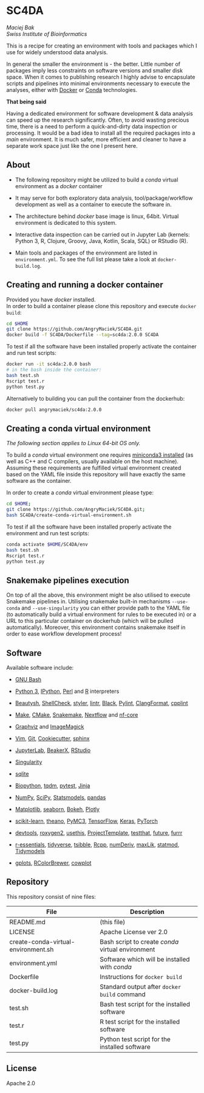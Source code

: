 # SC4DA

*Maciej Bak  
Swiss Institute of Bioinformatics*

This is a recipe for creating an environment with tools and packages which I use for widely understood data analysis.

In general the smaller the environment is - the better. Little number of packages imply less constraints on software versions and smaller disk space. When it comes to publishing research I highly advise to encapsulate scripts and pipelines into minimal environments necessary to execute the analyses, either with [Docker](https://www.docker.com/) or [Conda](https://docs.conda.io/en/latest/) technologies.

**That being said**

Having a dedicated environment for software development & data analysis can speed up the research significantly. Often, to avoid wasting precious time, there is a need to perform a quick-and-dirty data inspection or processing. It would be a bad idea to install all the required packages into a *main* environment. It is much safer, more efficient and cleaner to have a separate work space just like the one I present here.

## About

* The following repository might be utilized to build a *conda* virtual environment as a *docker* container

* It may serve for both exploratory data analysis, tool/package/workflow development as well as a container to execute the software in.

* The architecture behind *docker* base image is linux, 64bit. Virtual environment is dedicated to this system.

* Interactive data inspection can be carried out in Jupyter Lab (kernels: Python 3, R, Clojure, Groovy, Java, Kotlin, Scala, SQL) or RStudio (R).

* Main tools and packages of the environment are listed in `environment.yml`. To see the full list please take a look at `docker-build.log`.

## Creating and running a docker container

Provided you have *docker* installed.  
In order to build a container please clone this repository and execute `docker build`:

```bash
cd $HOME
git clone https://github.com/AngryMaciek/SC4DA.git
docker build -f SC4DA/Dockerfile --tag=sc4da:2.0.0 SC4DA
```

To test if all the software have been installed properly activate the container and run test scripts:

```bash
docker run -it sc4da:2.0.0 bash
# in the bash inside the container:
bash test.sh
Rscript test.r
python test.py
```

Alternatively to building you can pull the container from the dockerhub:

```bash
docker pull angrymaciek/sc4da:2.0.0
```

## Creating a conda virtual environment

*The following section applies to Linux 64-bit OS only.*

To build a *conda* virtual environment one requires [miniconda3 installed](https://conda.io/projects/conda/en/latest/user-guide/install/index.html) (as well as C++ and C compilers, usually available on the host machine). Assuming these requirements are fulfilled virtual environment created based on the YAML file inside this repository will have exactly the same software as the container.

In order to create a *conda* virtual environment please type:

```bash
cd $HOME;
git clone https://github.com/AngryMaciek/SC4DA.git;
bash SC4DA/create-conda-virtual-environment.sh
```

To test if all the software have been installed properly activate the environment and run test scripts:

```bash
conda activate $HOME/SC4DA/env
bash test.sh
Rscript test.r
python test.py
```

## Snakemake pipelines execution

On top of all the above, this environment might be also utilised to execute Snakemake pipelines in. Utilising snakemake built-in mechanisms `--use-conda` and `--use-singularity` you can either provide path to the YAML file (to automatically build a virtual environment for rules to be executed in) or a URL to this particular container on dockerhub (which will be pulled automatically). Moreover, this environment contains snakemake itself in order to ease workflow development process!

## Software

Available software include:

* [GNU Bash](https://www.gnu.org/software/bash/)

* [Python 3](https://www.python.org/), [IPython](https://ipython.org/), [Perl](https://www.perl.org/) and [R](https://www.r-project.org/) interpreters

* [Beautysh](https://github.com/lovesegfault/beautysh), [ShellCheck](https://github.com/koalaman/shellcheck), [styler](https://github.com/r-lib/styler), [lintr](https://github.com/jimhester/lintr), [Black](https://github.com/psf/black), [Pylint](https://www.pylint.org/), [ClangFormat](https://clang.llvm.org/docs/ClangFormat.html), [cpplint](https://github.com/cpplint/cpplint)

* [Make](https://www.gnu.org/software/make/manual/make.html), [CMake](https://cmake.org/), [Snakemake](https://snakemake.readthedocs.io/en/stable/), [Nextflow](https://www.nextflow.io/) and [nf-core](https://nf-co.re/)

* [Graphviz](https://www.graphviz.org/) and [ImageMagick](https://imagemagick.org/)

* [Vim](https://github.com/vim/vim), [Git](https://git-scm.com/), [Cookiecutter](https://github.com/cookiecutter/cookiecutter), [sphinx](http://www.sphinx-doc.org/en/master/)

* [JupyterLab](https://jupyterlab.readthedocs.io/en/stable/), [BeakerX](http://beakerx.com/), [RStudio](https://rstudio.com/)

* [Singularity](https://singularity.lbl.gov/)

* [sqlite](https://www.sqlite.org/index.html)

* [Biopython](https://biopython.org/), [tqdm](https://github.com/tqdm/tqdm), [pytest](https://docs.pytest.org/en/latest/), [Jinja](https://jinja.palletsprojects.com/)

* [NumPy](https://numpy.org/), [SciPy](https://www.scipy.org/), [Statsmodels](https://www.statsmodels.org/stable/index.html), [pandas](https://pandas.pydata.org/)

* [Matplotlib](https://matplotlib.org/), [seaborn](https://seaborn.pydata.org/), [Bokeh](https://bokeh.pydata.org/en/latest/index.html), [Plotly](https://plot.ly/python/)

* [scikit-learn](https://scikit-learn.org/stable/), [theano](http://deeplearning.net/software/theano/), [PyMC3](https://docs.pymc.io/), [TensorFlow](https://www.tensorflow.org/), [Keras](https://keras.io/), [PyTorch](https://pytorch.org/)

* [devtools](https://www.rdocumentation.org/packages/devtools), [roxygen2](https://cran.r-project.org/web/packages/roxygen2/vignettes/roxygen2.html), [usethis](https://usethis.r-lib.org/), [ProjectTemplate](http://projecttemplate.net/), [testthat](https://testthat.r-lib.org/), [future](https://cran.r-project.org/web/packages/future/index.html), [furrr](https://cran.r-project.org/web/packages/furrr/index.html)

* [r-essentials](https://docs.anaconda.com/anaconda/user-guide/tasks/using-r-language/), [tidyverse](https://www.tidyverse.org/), [tsibble](https://cran.r-project.org/web/packages/tsibble/index.html), [Rcpp](https://cran.r-project.org/web/packages/Rcpp/index.html), [numDeriv](https://cran.r-project.org/web/packages/numDeriv/index.html), [maxLik](https://cran.r-project.org/web/packages/maxLik/index.html), [statmod](https://cran.r-project.org/web/packages/statmod/index.html), [Tidymodels](https://www.tidymodels.org/)

* [gplots](https://cran.r-project.org/web/packages/gplots/index.html), [RColorBrewer](https://cran.r-project.org/web/packages/RColorBrewer/index.html), [cowplot](https://cran.r-project.org/web/packages/cowplot/vignettes/introduction.html)

## Repository

This repository consist of nine files:
  
| File | Description |
| ------ | ------ |
| README.md | (this file) |
| LICENSE | Apache License ver 2.0 |
| create-conda-virtual-environment.sh | Bash script to create *conda* virtual environment |
| environment.yml | Software which will be installed with *conda* |
| Dockerfile | Instructions for `docker build` |
| docker-build.log | Standard output after `docker build` command |
| test.sh | Bash test script for the installed software |
| test.r | R test script for the installed software |
| test.py | Python test script for the installed software |

## License

Apache 2.0
